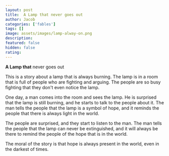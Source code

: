 ```yaml
---
layout: post
title:  A Lamp that never goes out
author: Jacob
categories: ['fables']
tags: []
image: assets/images/lamp-alway-on.png
description: 
featured: false
hidden: false
rating: 
---
```


**A Lamp that** never goes out

This is a story about a lamp that is always burning. The lamp is in a room that is full of people who are fighting and arguing. The people are so busy fighting that they don't even notice the lamp.

One day, a man comes into the room and sees the lamp. He is surprised that the lamp is still burning, and he starts to talk to the people about it. The man tells the people that the lamp is a symbol of hope, and it reminds the people that there is always light in the world.

The people are surprised, and they start to listen to the man. The man tells the people that the lamp can never be extinguished, and it will always be there to remind the people of the hope that is in the world.

The moral of the story is that hope is always present in the world, even in the darkest of times.
